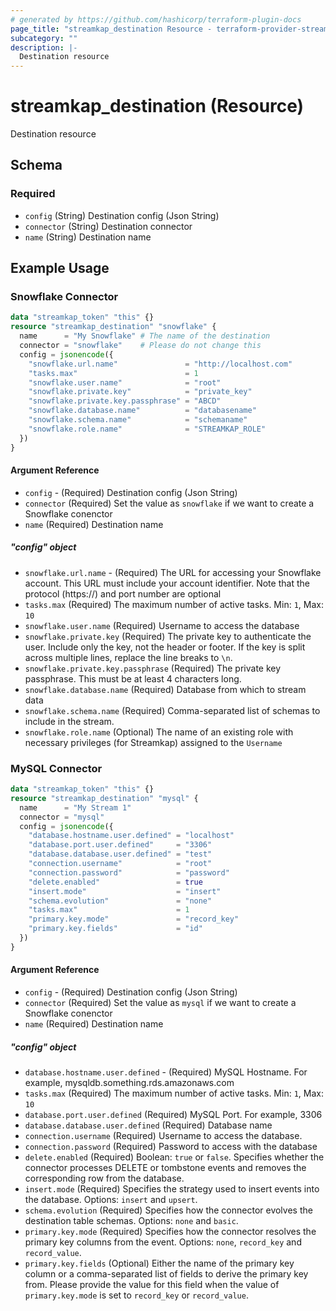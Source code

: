 ```yaml
---
# generated by https://github.com/hashicorp/terraform-plugin-docs
page_title: "streamkap_destination Resource - terraform-provider-streamkap"
subcategory: ""
description: |-
  Destination resource
---
```


# streamkap_destination (Resource)

Destination resource

<!-- schema generated by tfplugindocs -->

## Schema

### Required

- `config` (String) Destination config (Json String)
- `connector` (String) Destination connector
- `name` (String) Destination name

<!-- Example -->

## Example Usage

### Snowflake Connector

```terraform
data "streamkap_token" "this" {}
resource "streamkap_destination" "snowflake" {
  name      = "My Snowflake" # The name of the destination
  connector = "snowflake"    # Please do not change this
  config = jsonencode({
    "snowflake.url.name"               = "http://localhost.com"
    "tasks.max"                        = 1
    "snowflake.user.name"              = "root"
    "snowflake.private.key"            = "private_key"
    "snowflake.private.key.passphrase" = "ABCD"
    "snowflake.database.name"          = "databasename"
    "snowflake.schema.name"            = "schemaname"
    "snowflake.role.name"              = "STREAMKAP_ROLE"
  })
}
```

#### Argument Reference

- `config` - (Required) Destination config (Json String)
- `connector` (Required) Set the value as `snowflake` if we want to create a Snowflake conenctor
- `name` (Required) Destination name

##### "config" object

- `snowflake.url.name` - (Required) The URL for accessing your Snowflake account. This URL must include your account identifier. Note that the protocol (https://) and port number are optional
- `tasks.max` (Required) The maximum number of active tasks. Min: `1`, Max: `10`
- `snowflake.user.name` (Required) Username to access the database
- `snowflake.private.key` (Required) The private key to authenticate the user. Include only the key, not the header or footer. If the key is split across multiple lines, replace the line breaks to `\n`.
- `snowflake.private.key.passphrase` (Required) The private key passphrase. This must be at least 4 characters long.
- `snowflake.database.name` (Required) Database from which to stream data
- `snowflake.schema.name` (Required) Comma-separated list of schemas to include in the stream.
- `snowflake.role.name` (Optional) The name of an existing role with necessary privileges (for Streamkap) assigned to the `Username`

### MySQL Connector

```terraform
data "streamkap_token" "this" {}
resource "streamkap_destination" "mysql" {
  name      = "My Stream 1"
  connector = "mysql"
  config = jsonencode({
    "database.hostname.user.defined" = "localhost"
    "database.port.user.defined"     = "3306"
    "database.database.user.defined" = "test"
    "connection.username"            = "root"
    "connection.password"            = "password"
    "delete.enabled"                 = true
    "insert.mode"                    = "insert"
    "schema.evolution"               = "none"
    "tasks.max"                      = 1
    "primary.key.mode"               = "record_key"
    "primary.key.fields"             = "id"
  })
}
```

#### Argument Reference

- `config` - (Required) Destination config (Json String)
- `connector` (Required) Set the value as `mysql` if we want to create a Snowflake conenctor
- `name` (Required) Destination name

##### "config" object

- `database.hostname.user.defined` - (Required) MySQL Hostname. For example, mysqldb.something.rds.amazonaws.com
- `tasks.max` (Required) The maximum number of active tasks. Min: `1`, Max: `10`
- `database.port.user.defined` (Required) MySQL Port. For example, 3306
- `database.database.user.defined` (Required) Database name
- `connection.username` (Required) Username to access the database.
- `connection.password` (Required) Password to access with the database
- `delete.enabled` (Required) Boolean: `true` or `false`. Specifies whether the connector processes DELETE or tombstone events and removes the corresponding row from the database.
- `insert.mode` (Required) Specifies the strategy used to insert events into the database. Options: `insert` and `upsert`.
- `schema.evolution` (Required) Specifies how the connector evolves the destination table schemas. Options: `none` and `basic`.
- `primary.key.mode` (Required) Specifies how the connector resolves the primary key columns from the event. Options: `none`, `record_key` and `record_value`.
- `primary.key.fields` (Optional) Either the name of the primary key column or a comma-separated list of fields to derive the primary key from. Please provide the value for this field when the value of `primary.key.mode` is set to `record_key` or `record_value`.
